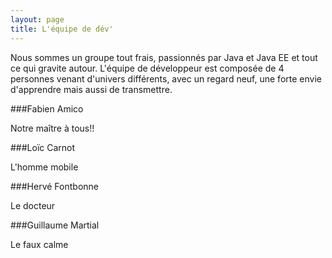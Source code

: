 ```yaml
---
layout: page
title: L'équipe de dév'
---
```


Nous sommes un groupe tout frais, passionnés par Java et Java EE et tout ce qui gravite autour.
L'équipe de développeur est composée de 4 personnes venant d'univers différents, avec un regard neuf, une forte envie d'apprendre mais aussi de transmettre.


###Fabien Amico

Notre maître à tous!!

###Loïc Carnot

L'homme mobile

###Hervé Fontbonne

Le docteur

###Guillaume Martial

Le faux calme
